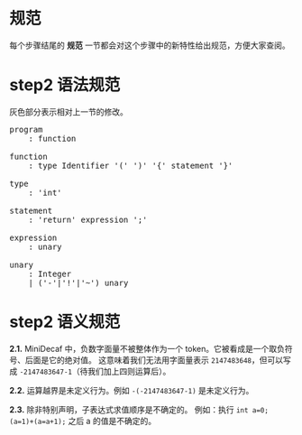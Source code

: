 # 规范
每个步骤结尾的 **规范** 一节都会对这个步骤中的新特性给出规范，方便大家查阅。

# step2 语法规范
灰色部分表示相对上一节的修改。

<pre id='vimCodeElement'>
<span class="SpecRuleStart">program</span>
<span class="SpecRuleIndicator">    :</span> <span class="SpecRule">function</span>

<span class="SpecRuleStart">function</span>
<span class="SpecRuleIndicator">    :</span> <span class="SpecRule">type</span> <span class="SpecToken">Identifier</span> <span class="SpecToken">'('</span> <span class="SpecToken">')'</span> <span class="SpecToken">'{'</span> <span class="SpecRule">statement</span> <span class="SpecToken">'}'</span>

<span class="SpecRuleStart">type</span>
<span class="SpecRuleIndicator">    :</span> <span class="SpecToken">'int'</span>

<span class="SpecRuleStart">statement</span>
<span class="SpecRuleIndicator">    :</span> <span class="SpecToken">'return'</span> <span class="SpecRule">expression</span> <span class="SpecToken">';'</span>

<div class="changed"><span class="SpecRuleStart">expression</span>
<span class="SpecRuleIndicator">    :</span> <span class="SpecRule">unary</span>

<span class="SpecRuleStart">unary</span>
<span class="SpecRuleIndicator">    :</span> <span class="SpecToken">Integer</span>
<span class="SpecRuleIndicator">    |</span> <span class="SpecOperator">(</span><span class="SpecToken">'-'</span><span class="SpecOperator">|</span><span class="SpecToken">'!'</span><span class="SpecOperator">|</span><span class="SpecToken">'~'</span><span class="SpecOperator">)</span> <span class="SpecRule">unary</span>
</div></pre>

# step2 语义规范
**2.1.** MiniDecaf 中，负数字面量不被整体作为一个 token。它被看成是一个取负符号、后面是它的绝对值。
     这意味着我们无法用字面量表示 `2147483648`，但可以写成 `-2147483647-1`（待我们加上四则运算后）。

**2.2.** 运算越界是未定义行为。例如 `-(-2147483647-1)` 是未定义行为。

**2.3.** 除非特别声明，子表达式求值顺序是不确定的。
     例如：执行 `int a=0; (a=1)+(a=a+1);` 之后 a 的值是不确定的。

